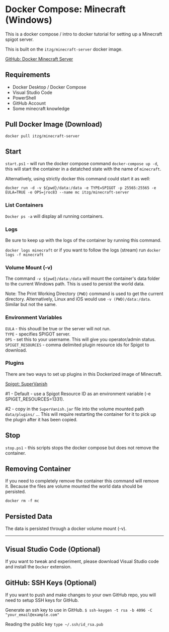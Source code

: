 # Docker Compose: Minecraft (Windows)
This is a docker compose / intro to docker tutorial for setting up a Minecraft spigot server.   

This is built on the `itzg/minecraft-server` docker image.

[GitHub: Docker Minecraft Server](https://github.com/itzg/docker-minecraft-server/blob/master/README.md)   

## Requirements
* Docker Desktop / Docker Compose
* Visual Studio Code
* PowerShell
* GitHub Account
* Some minecraft knowledge

## Pull Docker Image (Download)
`docker pull itzg/minecraft-server`

## Start
`start.ps1` - will run the docker compose command `docker-compose up -d`, this will start the container in a detatched state with the name of `minecraft`.

Alternatively, using strictly docker this command could start it as well:   

`docker run -d -v ${pwd}/data:/data -e TYPE=SPIGOT -p 25565:25565 -e EULA=TRUE -e OPS=jroc83 --name mc itzg/minecraft-server`

### List Containers
`Docker ps -a` will display all running containers.   

### Logs
Be sure to keep up with the logs of the container by running this command.

`docker logs minecraft` or if you want to follow the logs (stream) run `docker logs -f minecraft`

### Volume Mount (-v)
The command `-v ${pwd}/data:/data` will mount the container's data folder to the current Windows path. This is used to persist the world data.

Note: The Print Working Directory `{PWD}` command is used to get the current directory. Alternatively, Linux and iOS would use `-v (PWD)/data:/data`. Similar but not the same.

### Environment Variables
`EULA` - this shoudl be true or the server will not run.   
`TYPE` - specifies SPIGOT server.   
`OPS` - set this to your username. This will give you operator/admin status.   
`SPIGET_RESOURCES` - comma delimited plugin resource ids for Spigot to download.

### Plugins
There are two ways to set up plugins in this Dockerized image of Minecraft.

[Spigot: SuperVanish](https://www.spigotmc.org/resources/supervanish-be-invisible.1331/update?update=79065)   

#1 - Default - use a Spigot Resource ID as an environment variable (-e SPIGET_RESOURCES=1331).

#2 - copy in the `SuperVanish.jar` file into the volume mounted path `data/plugins/` ... This will require restarting the container for it to pick up the plugin after it has been copied.   

## Stop
`stop.ps1` - this scripts stops the docker compose but does not remove the container.

## Removing Container
If you need to completely remove the container this command will remove it. Because the files are volume mounted the world data should be persisted.

`docker rm -f mc`

## Persisted Data
The data is persisted through a docker volume mount (-v).

***

## Visual Studio Code (Optional)
If you want to tweak and experiment, please download Visual Studio code and install the `Docker` extension.   

## GitHub: SSH Keys (Optional)
If you want to push and make changes to your own GitHub repo, you will need to setup SSH keys for GitHub.

Generate an ssh key to use in GitHub.
`$ ssh-keygen -t rsa -b 4096 -C "your_email@example.com"`   

Reading the public key
`type ~/.ssh/id_rsa.pub`   